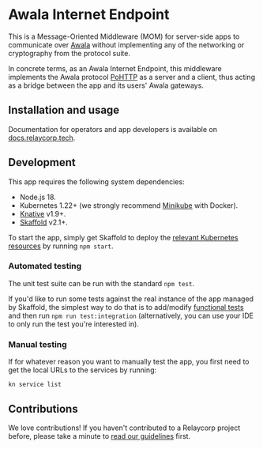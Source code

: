 # Awala Internet Endpoint

This is a Message-Oriented Middleware (MOM) for server-side apps to communicate over [Awala](https://awala.network/) without implementing any of the networking or cryptography from the protocol suite.

In concrete terms, as an Awala Internet Endpoint, this middleware implements the Awala protocol [PoHTTP](https://specs.awala.network/RS-007) as a server and a client, thus acting as a bridge between the app and its users' Awala gateways.

## Installation and usage

Documentation for operators and app developers is available on [docs.relaycorp.tech](https://docs.relaycorp.tech/awala-endpoint-internet/).

## Development

This app requires the following system dependencies:

- Node.js 18.
- Kubernetes 1.22+ (we strongly recommend [Minikube](https://minikube.sigs.k8s.io/docs/start/) with Docker).
- [Knative](https://knative.dev/docs/install/quickstart-install/#install-the-knative-cli) v1.9+.
- [Skaffold](https://skaffold.dev/docs/install/) v2.1+.

To start the app, simply get Skaffold to deploy the [relevant Kubernetes resources](./k8s) by running `npm start`.

### Automated testing

The unit test suite can be run with the standard `npm test`.

If you'd like to run some tests against the real instance of the app managed by Skaffold, the simplest way to do that is to add/modify [functional tests](./src/functionalTests) and then run `npm run test:integration` (alternatively, you can use your IDE to only run the test you're interested in).

### Manual testing

If for whatever reason you want to manually test the app, you first need to get the local URLs to the services by running:

```
kn service list
```

## Contributions

We love contributions! If you haven't contributed to a Relaycorp project before, please take a minute to [read our guidelines](https://github.com/relaycorp/.github/blob/master/CONTRIBUTING.md) first.

